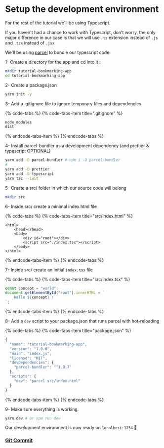 

# Setup the development environment

For the rest of the tutorial we'll be using Typescript. 

If you haven't had a chance to work with Typescript, don't worry, the only major difference in our case is that we will use `.ts` extension instead of `.js` and `.tsx` instead of `.jsx`

We'll be using [parcel](https://github.com/parcel-bundler/parcel) to bundle our typescript code.

1-  Create a directory for the app and cd into it :

```bash
mkdir tutorial-bookmarking-app
cd tutorial-bookmarking-app
```

2- Create a package.json 

```bash
yarn init -y
```

3- Add a .gitignore file to ignore temporary files and dependencies

{% code-tabs %}
{% code-tabs-item title=".gitignore" %}
```bash
node_modules
dist
```
{% endcode-tabs-item %}
{% endcode-tabs %}

4- Install parcel-bundler as a development dependency \(and prettier & typescript OPTIONAL\)

```bash
yarn add -D parcel-bundler # npm i -D parcel-bundler
# 
yarn add -D prettier
yarn add -D typescript
yarn tsc --init
```

5- Create a src/ folder in which our source code will belong

```bash
mkdir src
```

6- Inside src/ create a minimal index.html file

{% code-tabs %}
{% code-tabs-item title="src/index.html" %}
```markup
<html>
    <head></head>
    <body>
        <div id="root"></div>
        <script src="./index.tsx"></script>
    </body>
</html>
```
{% endcode-tabs-item %}
{% endcode-tabs %}

7- Inside src/ create an initial `index.tsx` file

{% code-tabs %}
{% code-tabs-item title="src/index.tsx" %}
```typescript
const concept = "world";
document.getElementById("root").innerHTML = `
    Hello ${concept} !
`;
```
{% endcode-tabs-item %}
{% endcode-tabs %}

8- Add a `dev` script to your package.json that runs parcel with hot-reloading

{% code-tabs %}
{% code-tabs-item title="package.json" %}
```javascript
{
  "name": "tutorial-bookmarking-app",
  "version": "1.0.0",
  "main": "index.js",
  "license": "MIT",
  "devDependencies": {
    "parcel-bundler": "^1.9.7"
  },
  "scripts": {
    "dev": "parcel src/index.html"
  }
}

```
{% endcode-tabs-item %}
{% endcode-tabs %}

9- Make sure everything is working.

```bash
yarn dev # or npm run dev
```

Our development environment is now ready on `localhost:1234`  🎉

### [Git Commit](https://github.com/rakannimer/react-firebase/commit/f36141dfb9038b0a820bcd3dc98e2d2197b03cdf)

